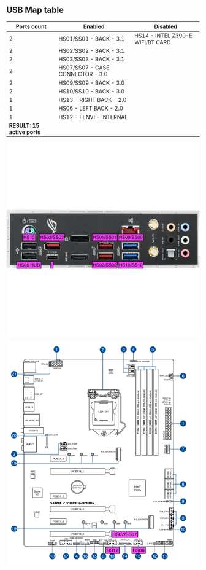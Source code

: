 ## USB Map table
| Ports count  | Enabled | Disabled |
|-|-|-|
| 2 | HS01/SS01 - BACK - 3.1|HS14 - INTEL Z390-E WIFI/BT CARD|
| 2 | HS02/SS02 - BACK - 3.1||
| 2 | HS03/SS03 - BACK - 3.1||
| 2 | HS07/SS07 - CASE CONNECTOR - 3.0||
| 2 | HS09/SS09 - BACK - 3.0||
| 2 | HS10/SS10 - BACK - 3.0||
| 1 | HS13 - RIGHT BACK - 2.0||
| 1 | HS06 - LEFT BACK - 2.0||
| 1 | HS12 - FENVI - INTERNAL||
| __RESULT: 15 active ports__ |||

![Rear](_usb_map/rear.jpg)

![Internal](_usb_map/front.png)
